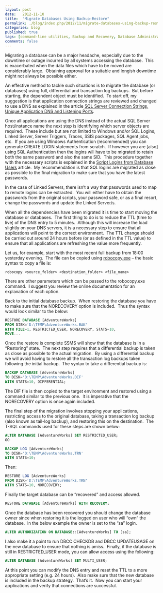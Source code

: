 ```yaml
---
layout: post
date:   2012-11-10
title:  "Migrate Databases Using Backup-Restore"
permalink: ./blog/index.php/2012/11/migrate-databases-using-backup-restore/
categories: blog
published: true
tags: [command-line utilities, Backup and Recovery, Database Administration, Virtualization, Connection Strings, Database Migration, DNS, Linked Servers, SQL Server, SQL Server Integration Services, SSIS, Testing, Upgrade]
comments: false
---
```

Migrating a database can be a major headache, especially due to the downtime or outage incurred by all systems accessing the database.  This is exacerbated when the data files which have to be moved are considerably large.  Obtaining approval for a suitable and longish downtime might not always be possible either.

An effective method to tackle such situations is to migrate the database (or databases) using full, differential and transaction log backups.  But before starting, the dependent object must be identified.  To start off, my suggestion is that application connection strings are reviewed and changed to use a DNS as explained in the article [SQL Server Connection Strings, Unique Application DNS and Listening Ports](http://sqlserverdiaries.com/blog/index.php/2011/04/sql-server-connection-strings-unique-application-dns-and-listening-ports/ "SQL Server Connection Strings, Unique Application DNS and Listening Ports").

Once all applications are using the DNS instead of the actual SQL Server host/instance name the next step is identifying which server objects are required.  These include but are not limited to Windows and/or SQL Logins, Linked Server, Server Triggers, Traces, SSIS packages, SQL Agent jobs, etc.  If you are using Windows Authentication (recommended) you can generate CREATE LOGIN statements from scratch.  If however you are [also] using SQL Authentication then the logins will have to be migrated to retain both the same password and also the same SID.  This procedure together with the necessary scripts is explained in the [Script Logins from Database Users](http://sqlserverdiaries.com/blog/index.php/2011/03/script-logins-from-database-users/ "Script Logins from Database Users") article.  My recommendation is that SQL logins are migrated as close as possible to the final migration to make sure that you have the latest passwords.

In the case of Linked Servers, there isn’t a way that passwords used to map to remote logins can be extracted.  You will either have to obtain the passwords from the original scripts, your password safe, or as a final resort, change the passwords and update the Linked Server/s.

When all the dependencies have been migrated it is time to start moving the database or databases.  The first thing to do is to reduce the TTL (time to live) of the DNS entry to 5 minutes.  Although this will increase the load slightly on your DNS servers, it is a necessary step to ensure that all applications will point to the correct environment.  The TTL change should be carried out around 24 hours before (or as defined in the TTL value) to ensure that all applications are refreshing the value more frequently.

Let us, for example, start with the most recent full backup from 18:00 yesterday evening.  The file can be copied using [robocopy.exe](http://technet.microsoft.com/en-us/library/cc733145.aspx "Robocopy") – the basic syntax to copy a file is:

``` text
robocopy <source_folder> <destination_folder> <file_name>
```

There are other parameters which can be passed to the robocopy.exe command.  I suggest you review the online documentation for an explanation of each option.

Back to the initial database backup.  When restoring the database you have to make sure that the NORECOVERY option is included.  Thus the syntax would look similar to the below:

``` sql
RESTORE DATABASE [AdventureWorks]
FROM DISK='D:\TEMP\AdventureWorks.BAK'
WITH FILE=1, RESTRICTED_USER, NORECOVERY, STATS=10,
MOVE...
```

Once the restore is complete SSMS will show that the database is in a “Restoring” state.  The next step requires that a differential backup is taken as close as possible to the actual migration.  By using a differential backup we will avoid having to restore all the transaction log backups taken following the initial backup.  The syntax to take a differential backup is:

``` sql
BACKUP DATABASE [AdventureWorks]
TO DISK='D:\TEMP\AdventureWorks.DIF'
WITH STATS=10, DIFFERENTIAL;
```

The DIF file is then copied to the target environment and restored using a command similar to the previous one.  It is imperative that the NORECOVERY option is once again included.

The final step of the migration involves stopping your applications, restricting access to the original database, taking a transaction log backup (also known as tail-log backup), and restoring this on the destination.  The T-SQL commands used for these steps are shown below:

``` sql
ALTER DATABASE [AdventureWorks] SET RESTRICTED_USER;
GO

BACKUP LOG [AdventureWorks]
TO DISK='D:\TEMP\AdventureWorks.TRN'
WITH STATS=10;
```

Then:

``` sql
RESTORE LOG [AdventureWorks]
FROM DISK='D:\TEMP\AdventureWorks.TRN'
WITH STATS=10, NORECOVERY;
```

Finally the target database can be “recovered” and access allowed.

``` sql
RESTORE DATABASE [AdventureWorks] WITH RECOVERY;
```

Once the database has been recovered you should change the database owner since when restoring it is the logged on user who will “own” the database.  In the below example the owner is set to the “sa” login.

``` sql
ALTER AUTHORIZATION ON DATABASE::[AdventureWorks] TO [sa];
```

I also make it a point to run DBCC CHECKDB and DBCC UPDATEUSAGE on the new database to ensure that nothing is amiss.  Finally, if the database is still in RESTRICTED_USER mode, you can allow access using the following:

``` sql
ALTER DATABASE [AdventureWorks] SET MULTI_USER;
```

At this point you can modify the DNS entry and reset the TTL to a more appropriate setting (e.g. 24 hours).  Also make sure that the new database is included in the backup strategy.  That’s it.  Now you can start your applications and verify that connections are successful.
